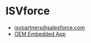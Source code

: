# ISVforce
* isvpartners@salesforce.com
* [OEM Embedded App](https://trailhead.salesforce.com/content/learn/modules/isv_plan/isv_plan_app_type)
